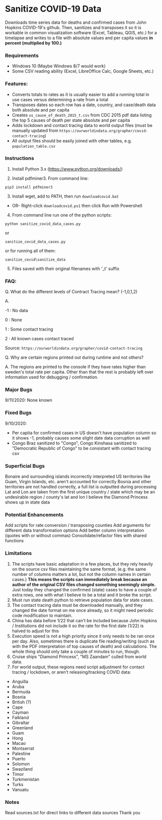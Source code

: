 # Sanitize COVID-19 Data

Downloads time series data for deaths and confirmed cases from John Hopkins COVID-19's github. 
Then, sanitizes and transposes it so it is workable in common visualization software (Excel, Tableau, QGIS, etc.) for a timelapse and writes to a file with absolute values and per capita values **in percent (multiplied by 100.)**

### Requirements

- Windows 10 (Maybe Windows 8/7 would work)
- Some CSV reading ability (Excel, LibreOffice Calc, Google Sheets, etc.)

### Features:
- Converts totals to rates as it is usually easier to add a running total in use cases versus determining a rate from a total
- Transposes dates so each row has a date, country, and case/death data both absolute and per capita
- Creates `us_cause_of_death_2015_t.csv` from CDC 2015 pdf data listing the top 5 causes of death per state absolute and per capita
- Adds lockdown and contact tracing data to world output files (must be manually updated from `https://ourworldindata.org/grapher/covid-contact-tracing`)
- All output files should be easily joined with other tables, e.g. `population_table.csv`

### Instructions

1. Install Python 3.x
(https://www.python.org/downloads/)

2. Install pdfminer3. From command line:

`pip3 install pdfminer3`

3. Install wget, add to PATH, then run `downloadcovid.bat`
- OR-
Right-click `downloadcovid.ps1` then click Run with Powershell

4. From command line run one of the python scripts:

`python sanitize_covid_data_cases.py`

or

`sanitize_covid_data_cases.py`

or for running all of them:

`sanitize_covid\sanitize_data`

5. Files saved with their original filenames with '_t' suffix

### FAQ:
Q. What do the different levels of Contract Tracing mean? (-1,0,1,2)

A.

-1 : No data

0 : None

1 : Some contact tracing

2 : All known cases contact traced

Source: `https://ourworldindata.org/grapher/covid-contact-tracing`

Q. Why are certain regions printed out during runtime and not others?

A. The regions are printed to the console if they have rates higher than sweden's total rate per capita. Other than that the rest is probably left over information used for debugging / confirmation.

### Major Bugs
9/11/2020: None known

### Fixed Bugs
9/10/2020:
- Per capita for confirmed cases in US doesn't have population column so it shows -1, probably causes some slight date data corruption as well
- Congo Braz sanitized to "Congo", Congo Kinshasa sanitized to "Democratic Republic of Congo" to be consistant with contact tracing csv

### Superficial Bugs
Bonaire and surrounding islands incorrectly interpreted
US territories like Guam, Virgin Islands, etc. aren't accounted for correctly
Bosnia and other territories are not handled correctly, a full list is outputted during processing
Lat and Lon are taken from the first unique country / state which may be an undesirable region / county's lat and lon
I believe the Diamond Princess shows up in state data

### Potential Enhancements
Add scripts for rate conversion / transposing counties
Add arguments for different data transformation options
Add better column interpretation (quotes with or without commas)
Consolidate/refactor files with shared functions

### Limitations
1. The scripts have basic adaptation in a few places, but they rely heavily on the source csv files maintaining the same format, (e.g. the same number of columns matters a lot, but not the column names in certain cases.) **This means the scripts can immediately break because an author of the original CSV files changed something seemingly simple.** Just today they changed the confirmed (state) cases to have a couple of extra rows, one with what I believe to be a total and it broke the script.
2. Must run state death python to retrieve population data for state cases.
3. The contact tracing data must be downloaded manually, and they changed the date format on me once already, so it might need periodic code modification to maintain.
4. China has data before 1/22 that can't be included because John Hopkins / Institutions did not include it so the rate for the first date (1/22) is halved to adjust for this
5. Execution speed is not a high priority since it only needs to be ran once per day. Also, sometimes there is duplicate file reading/writing (such as with the PDF interpretation of top causes of death) and calculations. The whole thing should only take a couple of minutes to run, though.
6. Cruise ships "Diamond Princess", "MS Zaandam" culled from world data.
7. For world output, these regions need script adjustment for contact tracing / lockdown, or aren't releasing/tracking COVID data:
- Anguilla
- Aruba
- Bermuda
- Bosnia
- British (?)
- Cape
- Cayman
- Falkland
- Gibraltar
- Greenland
- Guam
- Hong
- Macao
- Montserrat
- Palestine
- Puerto
- Solomon
- Swaziland
- Timor
- Turkmenistan
- Turks
- Vanuatu



### Notes
Read sources.txt for direct links to different data sources
Thank you